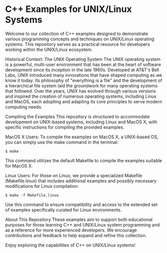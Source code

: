 # C++ Examples for UNIX/Linux Systems

Welcome to our collection of C++ examples designed to demonstrate various programming concepts and techniques on UNIX/Linux operating systems. This repository serves as a practical resource for developers working within the UNIX/Linux ecosystem.

Historical Context: The UNIX Operating System
The UNIX operating system is a powerful, multi-user environment that has been at the heart of software development since its inception in the late 1960s. Developed at AT&T's Bell Labs, UNIX introduced many innovations that have shaped computing as we know it today. Its philosophy of "everything is a file" and the development of a hierarchical file system laid the groundwork for many operating systems that followed. Over the years, UNIX has evolved through various versions and inspired the creation of numerous operating systems, including Linux and MacOS, each adopting and adapting its core principles to serve modern computing needs.

Compiling the Examples
This repository is structured to accommodate development on UNIX-based systems, including Linux and MacOS X, with specific instructions for compiling the provided examples.

MacOS X Users:
To compile the examples on MacOS X, a UNIX-based OS, you can simply use the make command in the terminal:

    $ make

This command utilizes the default Makefile to compile the examples suitable for MacOS X.

Linux Users:
For those on Linux, we provide a specialized Makefile (Makefile.linux) that includes additional examples and possibly necessary modifications for Linux compilation:

    $ make -f Makefile.linux
Use this command to ensure compatibility and access to the extended set of examples specifically curated for Linux environments.

About This Repository
These examples aim to support both educational purposes for those learning C++ and UNIX/Linux system programming and as a reference for more experienced developers. We encourage contributions and feedback to help expand and refine this collection.

Enjoy exploring the capabilities of C++ on UNIX/Linux systems!

